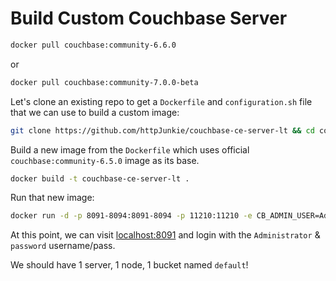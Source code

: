 # Build Custom Couchbase Server

```bash
docker pull couchbase:community-6.6.0
```
or

```bash
docker pull couchbase:community-7.0.0-beta
```

Let's clone an existing repo to get a `Dockerfile` and `configuration.sh` file that we can use to build a custom image:

```bash
git clone https://github.com/httpJunkie/couchbase-ce-server-lt && cd couchbase-ce-server-lt && chmod +x configure.sh
```

Build a new image from the `Dockerfile` which uses official `couchbase:community-6.5.0` image as its base.

```bash
docker build -t couchbase-ce-server-lt .
```

Run that new image:

```bash
docker run -d -p 8091-8094:8091-8094 -p 11210:11210 -e CB_ADMIN_USER=Administrator -e CB_ADMIN_PASS=password -e CB_BUCKET=default -e CB_BUCKET_PASS= --network="bridge" --name cbce650 couchbase-ce-server-lt
```  
  
At this point, we can visit [localhost:8091](http://localhost:8091) and login with the `Administrator` & `password` username/pass.

We should have 1 server, 1 node, 1 bucket named `default`!
